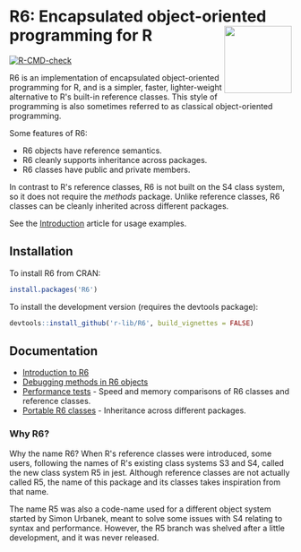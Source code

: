 R6: Encapsulated object-oriented programming for R <img src='man/figures/logo.png' align="right" width="120" />
==================================================

<!-- badges: start -->
[![R-CMD-check](https://github.com/r-lib/R6/workflows/R-CMD-check/badge.svg)](https://github.com/r-lib/R6/actions)
<!-- badges: end -->

R6 is an implementation of encapsulated object-oriented programming for R, and is a simpler, faster, lighter-weight alternative to R's built-in reference classes. This style of programming is also sometimes referred to as classical object-oriented programming.

Some features of R6:

* R6 objects have reference semantics.
* R6 cleanly supports inheritance across packages.
* R6 classes have public and private members.

In contrast to R's reference classes, R6 is not built on the S4 class system, so it does not require the *methods* package. Unlike reference classes, R6 classes can be cleanly inherited across different packages.

See the [Introduction](https://r6.r-lib.org/articles/Introduction.html) article for usage examples.


## Installation

To install R6 from CRAN:

```R
install.packages('R6')
```

To install the development version (requires the devtools package):

```R
devtools::install_github('r-lib/R6', build_vignettes = FALSE)
```


## Documentation

* [Introduction to R6](https://r6.r-lib.org/articles/Introduction.html)
* [Debugging methods in R6 objects](https://r6.r-lib.org/articles/Debugging.html)
* [Performance tests](https://r6.r-lib.org/articles/Performance.html) - Speed and memory comparisons of R6 classes and reference classes.
* [Portable R6 classes](https://r6.r-lib.org/articles/Portable.html) - Inheritance across different packages.


### Why R6?

Why the name R6? When R's reference classes were introduced, some users, following the names of R's existing class systems S3 and S4, called the new class system R5 in jest. Although reference classes are not actually called R5, the name of this package and its classes takes inspiration from that name.

The name R5 was also a code-name used for a different object system started by Simon Urbanek, meant to solve some issues with S4 relating to syntax and performance. However, the R5 branch was shelved after a little development, and it was never released.
